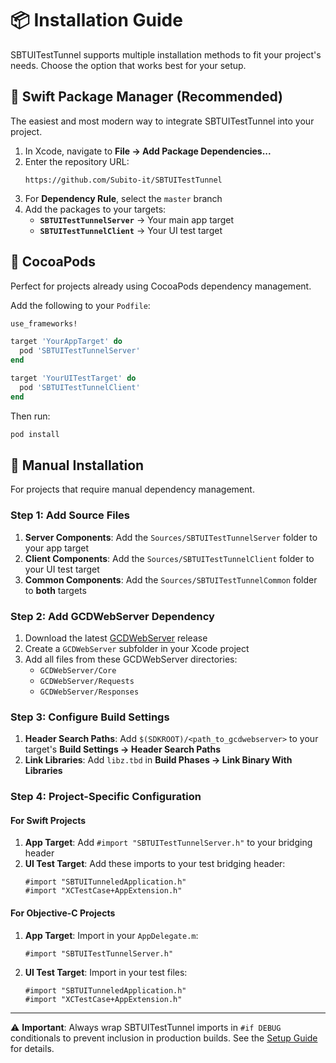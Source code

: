 # 📦 Installation Guide

SBTUITestTunnel supports multiple installation methods to fit your project's needs. Choose the option that works best for your setup.

## 🎯 Swift Package Manager (Recommended)

The easiest and most modern way to integrate SBTUITestTunnel into your project.

1. In Xcode, navigate to **File → Add Package Dependencies...**
2. Enter the repository URL: 
   ```
   https://github.com/Subito-it/SBTUITestTunnel
   ```
3. For **Dependency Rule**, select the `master` branch
4. Add the packages to your targets:
   - **`SBTUITestTunnelServer`** → Your main app target
   - **`SBTUITestTunnelClient`** → Your UI test target

## 🍫 CocoaPods

Perfect for projects already using CocoaPods dependency management.

Add the following to your `Podfile`:

```ruby
use_frameworks!

target 'YourAppTarget' do
  pod 'SBTUITestTunnelServer'
end

target 'YourUITestTarget' do
  pod 'SBTUITestTunnelClient'
end
```

Then run:
```bash
pod install
```

## 🔧 Manual Installation

For projects that require manual dependency management.

### Step 1: Add Source Files

1. **Server Components**: Add the `Sources/SBTUITestTunnelServer` folder to your app target
2. **Client Components**: Add the `Sources/SBTUITestTunnelClient` folder to your UI test target  
3. **Common Components**: Add the `Sources/SBTUITestTunnelCommon` folder to **both** targets

### Step 2: Add GCDWebServer Dependency

1. Download the latest [GCDWebServer](https://github.com/swisspol/GCDWebServer) release
2. Create a `GCDWebServer` subfolder in your Xcode project
3. Add all files from these GCDWebServer directories:
   - `GCDWebServer/Core`
   - `GCDWebServer/Requests` 
   - `GCDWebServer/Responses`

### Step 3: Configure Build Settings

1. **Header Search Paths**: Add `$(SDKROOT)/<path_to_gcdwebserver>` to your target's **Build Settings → Header Search Paths**
2. **Link Libraries**: Add `libz.tbd` in **Build Phases → Link Binary With Libraries**

### Step 4: Project-Specific Configuration

#### For Swift Projects

1. **App Target**: Add `#import "SBTUITestTunnelServer.h"` to your bridging header
2. **UI Test Target**: Add these imports to your test bridging header:
   ```objc
   #import "SBTUITunneledApplication.h"
   #import "XCTestCase+AppExtension.h"
   ```

#### For Objective-C Projects

1. **App Target**: Import in your `AppDelegate.m`:
   ```objc
   #import "SBTUITestTunnelServer.h"
   ```
2. **UI Test Target**: Import in your test files:
   ```objc
   #import "SBTUITunneledApplication.h"
   #import "XCTestCase+AppExtension.h"
   ```

---

⚠️ **Important**: Always wrap SBTUITestTunnel imports in `#if DEBUG` conditionals to prevent inclusion in production builds. See the [Setup Guide](./Setup.md) for details.
